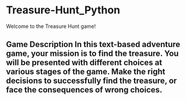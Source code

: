 # Treasure-Hunt_Python
Welcome to the Treasure Hunt game!  
## Game Description In this text-based adventure game, your mission is to find the treasure. You will be presented with different choices at various stages of the game. Make the right decisions to successfully find the treasure, or face the consequences of wrong choices.
